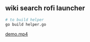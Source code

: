 ## wiki search rofi launcher

```bash
# to build helper
go build helper.go
```

[demo.mp4](https://user-images.githubusercontent.com/78869105/189739763-da2338a7-dc5b-4321-9237-ffc5d19c5cb6.mp4)

